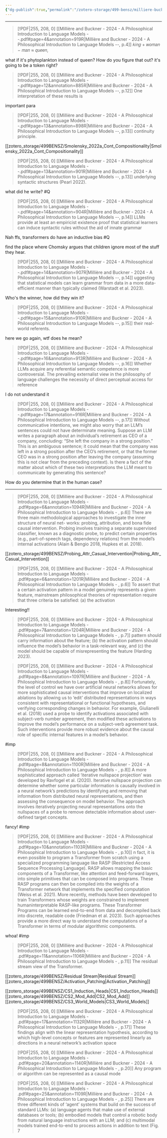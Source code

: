 ```yaml
---
{"dg-publish":true,"permalink":"/zotero-storage/499-bensz/milliere-buckner-2024/","noteIcon":""}
---
```


---


> [!PDF|255, 208, 0] [[Millière and Buckner - 2024 - A Philosophical Introduction to Language Models --.pdf#page=4&annotation=919R|Millière and Buckner - 2024 - A Philosophical Introduction to Language Models --, p.4]]
> 𝑘𝑖𝑛𝑔   +  𝑤𝑜𝑚𝑎𝑛  −  𝑚𝑎𝑛  ≈  𝑞𝑢𝑒𝑒𝑛,

what if it's phytoplankton instead of queen? How do you figure that out? it's going to be a token right? 


> [!PDF|255, 208, 0] [[Millière and Buckner - 2024 - A Philosophical Introduction to Language Models --.pdf#page=12&annotation=885R|Millière and Buckner - 2024 - A Philosophical Introduction to Language Models --, p.12]]
> One interpretation of these results is 

important para

> [!PDF|255, 208, 0] [[Millière and Buckner - 2024 - A Philosophical Introduction to Language Models --.pdf#page=13&annotation=898R|Millière and Buckner - 2024 - A Philosophical Introduction to Language Models --, p.13]]
> continuity principle.

 [[zotero_storage/499BENSZ/Smolensky_2022a_Cont_Compositionality\|Smolensky_2022a_Cont_Compositionality]]
 

> [!PDF|255, 208, 0] [[Millière and Buckner - 2024 - A Philosophical Introduction to Language Models --.pdf#page=13&annotation=901R|Millière and Buckner - 2024 - A Philosophical Introduction to Language Models --, p.13]]
>  underlying syntactic structures (Pearl 2022). 

what did he write? #Q

> [!PDF|255, 208, 0] [[Millière and Buckner - 2024 - A Philosophical Introduction to Language Models --.pdf#page=14&annotation=904R|Millière and Buckner - 2024 - A Philosophical Introduction to Language Models --, p.14]]
>  LLMs provide at least an empiricist existence proof that statistical learners can induce syntactic rules without the aid of innate grammar

Nah ffs, transformers do have an inductive bias #Q 

find the place where Chomsky argues that children ignore most of the stuff they hear.

> [!PDF|255, 208, 0] [[Millière and Buckner - 2024 - A Philosophical Introduction to Language Models --.pdf#page=14&annotation=907R|Millière and Buckner - 2024 - A Philosophical Introduction to Language Models --, p.14]]
> uggesting that statistical models can learn grammar from data in a more data-efficient manner than typically claimed (Warstadt et al. 2023). 

Who's the winner, how did they win it?

> [!PDF|255, 208, 0] [[Millière and Buckner - 2024 - A Philosophical Introduction to Language Models --.pdf#page=15&annotation=910R|Millière and Buckner - 2024 - A Philosophical Introduction to Language Models --, p.15]]
>  their real-world referents. 

here we go again, wtf does he mean? 


> [!PDF|255, 208, 0] [[Millière and Buckner - 2024 - A Philosophical Introduction to Language Models --.pdf#page=16&annotation=913R|Millière and Buckner - 2024 - A Philosophical Introduction to Language Models --, p.16]]
> Whether LLMs acquire any referential semantic competence is more controversial. The prevailing externalist view in the philosophy of language challenges the necessity of direct perceptual access for reference

I do not understand it

> [!PDF|255, 208, 0] [[Millière and Buckner - 2024 - A Philosophical Introduction to Language Models --.pdf#page=17&annotation=916R|Millière and Buckner - 2024 - A Philosophical Introduction to Language Models --, p.17]]
> Without communicative intentions, we might also worry that an LLM’s sentences could not have determinate meaning. Suppose an LLM writes a paragraph about an individual’s retirement as CEO of a company, concluding: “She left the company in a strong position.” This is an ambiguous sentence; it could mean that the company was left in a strong position after the CEO’s retirement, or that the former CEO was in a strong position after leaving the company (assuming this is not clear from the preceding context). Is there a fact of the matter about which of these two interpretations the LLM meant to communicate by generating this sentence? 

How do you determine that in the human case?


---


> [!PDF|255, 208, 0] [[Millière and Buckner - 2024 - A Philosophical Introduction to Language Models - .pdf#page=6&annotation=1094R|Millière and Buckner - 2024 - A Philosophical Introduction to Language Models - , p.6]]
> There are three main methodological approaches to investigate the inner structure of neural net- works: probing, attribution, and  bona fide  causal intervention. Probing involves training a separate supervised classifier, known as a diagnostic probe, to predict certain properties (e.g., part-of-speech tags, dependency relations) from the model’s internal activations (Alain & Bengio 2018, Hupkes et al. 2018).

[[zotero_storage/499BENSZ/Probing_Attr_Casual_Intervention\|Probing_Attr_Casual_Intervention]]



> [!PDF|255, 208, 0] [[Millière and Buckner - 2024 - A Philosophical Introduction to Language Models - .pdf#page=6&annotation=1201R|Millière and Buckner - 2024 - A Philosophical Introduction to Language Models - , p.6]]
> To assert that a certain activation pattern in a model genuinely represents a given feature, mainstream philosophical theories of representation require that three criteria be satisfied: (a) the activation

Interesting!!
> [!PDF|255, 208, 0] [[Millière and Buckner - 2024 - A Philosophical Introduction to Language Models - .pdf#page=7&annotation=1204R|Millière and Buckner - 2024 - A Philosophical Introduction to Language Models - , p.7]]
> pattern should carry information about the feature; (b) the activation pattern should influence the model’s behavior in a task-relevant way, and (c) the model should be capable of misrepresenting the feature (Harding 2023).





> [!PDF|255, 208, 0] [[Millière and Buckner - 2024 - A Philosophical Introduction to Language Models - .pdf#page=8&annotation=1097R|Millière and Buckner - 2024 - A Philosophical Introduction to Language Models - , p.8]]
> Fortunately, the level of control we have over artificial neural networks allows for more sophisticated causal interventions that improve on localized ablations by allowing us to ‘edit’ distributed representations in ways consistent with representational or functional hypotheses, and verifying corresponding changes in behavior. For example, Giulianelli et al. (2018) used a probe to identify activations associated with subject-verb number agreement, then modified these activations to improve the model’s performance on a subject-verb agreement task. Such interventions provide more robust evidence about the causal role of specific internal features in a model’s behavior.

#imp 


> [!PDF|255, 208, 0] [[Millière and Buckner - 2024 - A Philosophical Introduction to Language Models - .pdf#page=8&annotation=1100R|Millière and Buckner - 2024 - A Philosophical Introduction to Language Models - , p.8]]
> A more sophisticated approach called ‘iterative nullspace projection’ was developed by Ravfogel et al. (2020). Iterative nullspace projection can determine whether some particular information is causally involved in a neural network’s predictions by identifying and removing that information from distributed neural representations, and then assessing the consequence on model behavior. The approach involves iteratively projecting neural representations onto the nullspaces of a probe to remove detectable information about user-defined target concepts.

fancy! #imp 


> [!PDF|255, 208, 0] [[Millière and Buckner - 2024 - A Philosophical Introduction to Language Models - .pdf#page=10&annotation=1103R|Millière and Buckner - 2024 - A Philosophical Introduction to Language Models - , p.10]]
> n fact, it is even possible to program a Transformer from scratch using a specialized programming language like RASP (Restricted Access Sequence Processing Language). RASP allows mapping the basic components of a Transformer, like attention and feed-forward layers, into simple primitives that can be composed into programs. These RASP programs can then be compiled into the weights of a Transformer network that implements the specified computation (Weiss et al. 2021). More recently, methods have been developed to train Transformers whose weights are constrained to implement humaninterpretable RASP-like programs. These Transformer Programs can be learned end-to-end from data and decompiled back into discrete, readable code (Friedman et al. 2023). Such approaches provide a more direct way to understand the computations of a Transformer in terms of modular algorithmic components.

whoa! #imp 

> [!PDF|255, 208, 0] [[Millière and Buckner - 2024 - A Philosophical Introduction to Language Models - .pdf#page=11&annotation=1106R|Millière and Buckner - 2024 - A Philosophical Introduction to Language Models - , p.11]]
> The residual stream view of the Transformer. 


[[zotero_storage/499BENSZ/Residual Stream\|Residual Stream]]
[[zotero_storage/499BENSZ/Activation_Patching\|Activation_Patching]]

[[zotero_storage/499BENSZ/CS1_Induction_Heads\|CS1_Induction_Heads]]
[[zotero_storage/499BENSZ/CS2_Mod_Add\|CS2_Mod_Add]]
[[zotero_storage/499BENSZ/CS3_World_Models\|CS3_World_Models]]




> [!PDF|255, 208, 0] [[Millière and Buckner - 2024 - A Philosophical Introduction to Language Models - .pdf#page=17&annotation=1132R|Millière and Buckner - 2024 - A Philosophical Introduction to Language Models - , p.17]]
> These findings align with the linear representation hypothesis, according to which high-level concepts or features are represented linearly as directions in a neural network’s activation space


> [!PDF|255, 208, 0] [[Millière and Buckner - 2024 - A Philosophical Introduction to Language Models - .pdf#page=20&annotation=1140R|Millière and Buckner - 2024 - A Philosophical Introduction to Language Models - , p.20]]
> Any program or algorithm can be represented as a causal mode


> [!PDF|255, 208, 0] [[Millière and Buckner - 2024 - A Philosophical Introduction to Language Models - .pdf#page=25&annotation=1109R|Millière and Buckner - 2024 - A Philosophical Introduction to Language Models - , p.25]]
> There are three different kinds of ‘agent’ systems that build on the success of standard LLMs: (a) language agents that make use of external databases or tools; (b) embodied models that control a robotic body from natural language instructions with an LLM; and (c) multimodal models trained end-to-end to process actions in addition to text (Fig. 7

